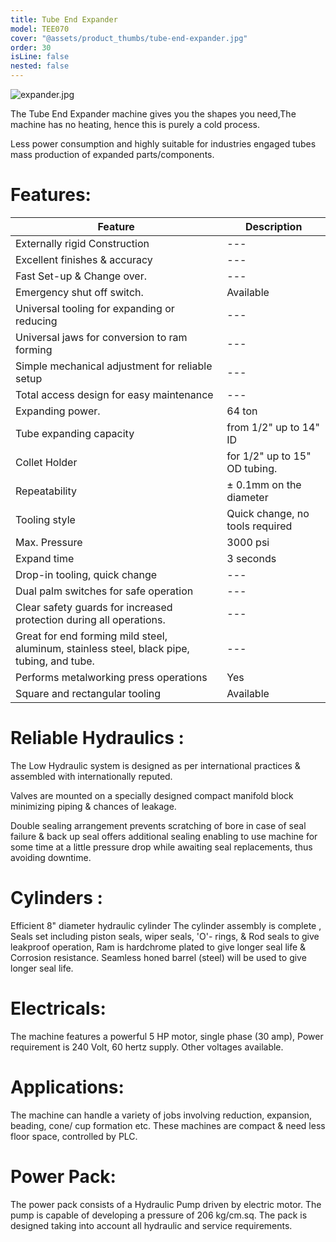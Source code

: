 ```yaml
---
title: Tube End Expander
model: TEE070
cover: "@assets/product_thumbs/tube-end-expander.jpg"
order: 30
isLine: false
nested: false
---
```


![expander.jpg](@assets/article_images/tube-end-expander/expander.jpg)

The Tube End Expander machine gives you the shapes you need,The machine has no heating, hence this is purely a cold process.

Less power consumption and highly suitable for industries engaged tubes mass production of expanded parts/components.

# Features:

| Feature                                                                                    | Description                     |
| ------------------------------------------------------------------------------------------ | ------------------------------- |
| Externally rigid Construction                                                              | ---                             |
| Excellent finishes & accuracy                                                              | ---                             |
| Fast Set-up & Change over.                                                                 | ---                             |
| Emergency shut off switch.                                                                 | Available                       |
| Universal tooling for expanding or reducing                                                | ---                             |
| Universal jaws for conversion to ram forming                                               | ---                             |
| Simple mechanical adjustment for reliable setup                                            | ---                             |
| Total access design for easy maintenance                                                   | ---                             |
| Expanding power.                                                                           | 64 ton                          |
| Tube expanding capacity                                                                    | from 1/2" up to 14" ID          |
| Collet Holder                                                                              | for 1/2" up to 15" OD tubing.   |
| Repeatability                                                                              | ± 0.1mm on the diameter         |
| Tooling style                                                                              | Quick change, no tools required |
| Max. Pressure                                                                              | 3000 psi                        |
| Expand time                                                                                | 3 seconds                       |
| Drop-in tooling, quick change                                                              | ---                             |
| Dual palm switches for safe operation                                                      | ---                             |
| Clear safety guards for increased protection during all operations.                        | ---                             |
| Great for end forming mild steel, aluminum, stainless steel, black pipe, tubing, and tube. | ---                             |
| Performs metalworking press operations                                                     | Yes                             |
| Square and rectangular tooling                                                             | Available                       |

# Reliable Hydraulics :

The Low Hydraulic system is designed as per international practices & assembled with internationally reputed.

Valves are mounted on a specially designed compact manifold block minimizing piping & chances of leakage.

Double sealing arrangement prevents scratching of bore in case of seal failure & back up seal offers additional sealing enabling to use machine for some time at a little pressure drop while awaiting seal replacements, thus avoiding downtime.

# Cylinders :

Efficient 8" diameter hydraulic cylinder
The cylinder assembly is complete , Seals set including piston seals, wiper seals, 'O'- rings, & Rod seals to give leakproof operation, Ram is hardchrome plated to give longer seal life & Corrosion resistance. Seamless honed barrel (steel) will be used to give longer seal life.

# Electricals:

The machine features a powerful 5 HP motor, single phase (30 amp), Power requirement is 240 Volt, 60 hertz supply. Other voltages available.

# Applications:

The machine can handle a variety of jobs involving reduction, expansion, beading, cone/ cup formation etc.
These machines are compact & need less floor space, controlled by PLC.

# Power Pack:

The power pack consists of a Hydraulic Pump driven by electric motor. The pump is capable of developing a pressure of 206 kg/cm.sq. The pack is designed taking into account all hydraulic and service requirements.
